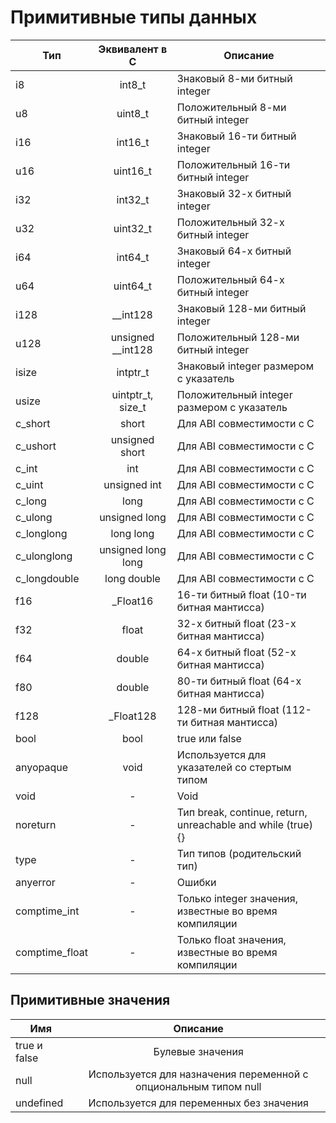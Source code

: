 # Примитивные типы данных

| Тип            |   Эквивалент в С   | Описание                                                     |
|----------------|:------------------:|--------------------------------------------------------------|
| i8             | int8_t             | Знаковый 8-ми битный integer                                 |
| u8             | uint8_t            | Положительный 8-ми битный integer                            |
| i16            | int16_t            | Знаковый 16-ти битный integer                                |
| u16            | uint16_t           | Положительный 16-ти битный integer                           |
| i32            | int32_t            | Знаковый 32-х битный integer                                 |
| u32            | uint32_t           | Положительный 32-х битный integer                            |
| i64            | int64_t            | Знаковый 64-х битный integer                                 |
| u64            | uint64_t           | Положительный 64-х битный integer                            |
| i128           | __int128           | Знаковый 128-ми битный integer                               |
| u128           | unsigned __int128  | Положительный 128-ми битный integer                          |
| isize          | intptr_t           | Знаковый integer размером с указатель                        |
| usize          | uintptr_t, size_t  | Положительный integer размером с указатель                   |
| c_short        | short              | Для ABI совместимости с C                                    |
| c_ushort       | unsigned short     | Для ABI совместимости с C                                    |
| c_int          | int                | Для ABI совместимости с C                                    |
| c_uint         | unsigned int       | Для ABI совместимости с C                                    |
| c_long         | long               | Для ABI совместимости с C                                    |
| c_ulong        | unsigned long      | Для ABI совместимости с C                                    |
| c_longlong     | long long          | Для ABI совместимости с C                                    |
| c_ulonglong    | unsigned long long | Для ABI совместимости с C                                    |
| c_longdouble   | long double        | Для ABI совместимости с C                                    |
| f16            | _Float16           | 16-ти битный float (10-ти битная мантисса)                   |
| f32            | float              | 32-х битный float (23-х битная мантисса)                     |
| f64            | double             | 64-х битный float (52-х битная мантисса)                     |
| f80            | double             | 80-ти битный float (64-х битная мантисса)                    |
| f128           | _Float128          | 128-ми битный float (112-ти битная мантисса)                 |
| bool           | bool               | true или false                                               |
| anyopaque      | void               | Используется для указателей со стертым типом                 |
| void           | -                  | Void                                                         |
| noreturn       | -                  | Тип break, continue, return, unreachable and while (true) {} |
| type           | -                  | Тип типов (родительский тип)                                 |
| anyerror       | -                  | Ошибки                                                       |
| comptime_int   | -                  | Только integer значения, известные во время компиляции       |
| comptime_float | -                  | Только float значения, известные во время компиляции         |

## Примитивные значения

| Имя          |                             Описание                             |
|--------------|:----------------------------------------------------------------:|
| true и false | Булевые значения                                                 |
| null         | Используется для назначения переменной с опциональным типом null |
| undefined    | Используется для переменных без значения                         |
